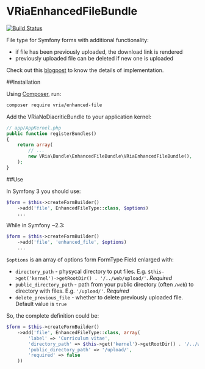 VRiaEnhancedFileBundle
=============

[![Build Status](https://travis-ci.org/vria/enhanced-file.svg?branch=symfony23)](https://travis-ci.org/vria/enhanced-file)

File type for Symfony forms with additional functionality:

- if file has been previously uploaded, the download link is rendered
- previously uploaded file can be deleted if new one is uploaded

Check out this [blogpost](https://vria.eu/news/2016/4/10/creating-enhanced-file-type-for-symfony-forms) to know the details of implementation.


##Installation

Using [Composer](http://packagist.org), run:
```sh
composer require vria/enhanced-file
```

Add the VRiaNoDiacriticBundle to your application kernel:

```php
// app/AppKernel.php
public function registerBundles()
{
    return array(
        // ...
        new VRia\Bundle\EnhancedFileBundle\VRiaEnhancedFileBundle(),
    );
}
```


##Use

In Symfony 3 you should use:

```php
$form = $this->createFormBuilder()
    ->add('file', EnhancedFileType::class, $options)
    ...
```

While in Symfony ~2.3:

```php
$form = $this->createFormBuilder()
    ->add('file', 'enhanced_file', $options)
    ...
```

`$options` is an array of options form FormType Field enlarged with:

- `directory_path` - physycal directory to put files. E.g. `$this->get('kernel')->getRootDir() . '/../web/upload/'`. *Required*
- `public_directory_path` - path from your public directory (often `/web`) to directory with files. E.g. `'/upload/'`. *Required*
- `delete_previous_file` - whether to delete previously uploaded file. Default value is `true`

So, the complete definition could be:

```php
$form = $this->createFormBuilder()
    ->add('file', EnhancedFileType::class, array(
        'label' => 'Curriculum vitae',
        'directory_path' => $this->get('kernel')->getRootDir() . '/../web/upload/',
        'public_directory_path' => '/upload/',
        'required' => false
    ))
```
